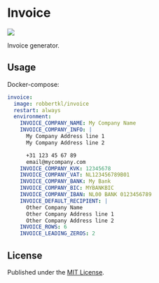 # Invoice

[![](https://badge.imagelayers.io/robbertkl/invoice:latest.svg)](https://imagelayers.io/?images=robbertkl/invoice:latest)

Invoice generator.

## Usage

Docker-compose:

```yaml
invoice:
  image: robbertkl/invoice
  restart: always
  environment:
    INVOICE_COMPANY_NAME: My Company Name
    INVOICE_COMPANY_INFO: |
      My Company Address line 1
      My Company Address line 2

      +31 123 45 67 89
      email@mycompany.com
    INVOICE_COMPANY_KVK: 12345678
    INVOICE_COMPANY_VAT: NL123456789B01
    INVOICE_COMPANY_BANK: My Bank
    INVOICE_COMPANY_BIC: MYBANKBIC
    INVOICE_COMPANY_IBAN: NL00 BANK 0123456789
    INVOICE_DEFAULT_RECIPIENT: |
      Other Company Name
      Other Company Address line 1
      Other Company Address line 2
    INVOICE_ROWS: 6
    INVOICE_LEADING_ZEROS: 2
```

## License

Published under the [MIT License](http://www.opensource.org/licenses/mit-license.php).
